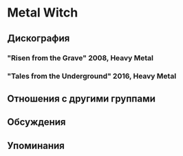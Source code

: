 # Metal Witch



## Дискография

### "Risen from the Grave" 2008, Heavy Metal



### "Tales from the Underground" 2016, Heavy Metal




## Отношения с другими группами


## Обсуждения


## Упоминания

